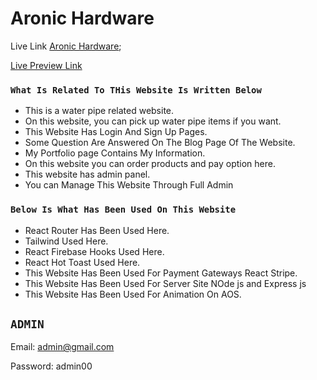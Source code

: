 # Aronic Hardware

Live Link [Aronic Hardware](https://aronic-hardware.web.app/);

[Live Preview Link](https://aronic-hardware.web.app/)

### `What Is Related To THis Website Is Written Below`

- This is a water pipe related website.
- On this website, you can pick up water pipe items if you want.
- This Website Has Login And Sign Up Pages.
- Some Question Are Answered On The Blog Page Of The Website.
- My Portfolio page Contains My Information.
- On this website you can order products and pay option here.
- This website has admin panel.
- You can Manage This Website Through Full Admin

### `Below Is What Has Been Used On This Website`

- React Router Has Been Used Here.
- Tailwind Used Here.
- React Firebase Hooks Used Here.
- React Hot Toast Used Here.
- This Website Has Been Used For Payment Gateways React Stripe.
- This Website Has Been Used For Server Site NOde js and Express js
- This Website Has Been Used For Animation On AOS.

## `ADMIN`

Email: admin@gmail.com

Password: admin00

